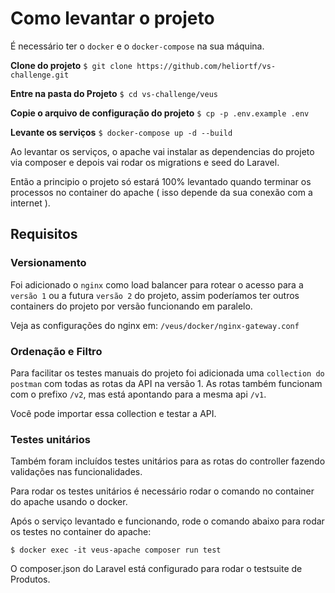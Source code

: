 # Como levantar o projeto

É necessário ter o `docker` e o `docker-compose` na sua máquina.

**Clone do projeto**
`$ git clone https://github.com/heliortf/vs-challenge.git`

**Entre na pasta do Projeto**
`$ cd vs-challenge/veus`

**Copie o arquivo de configuração do projeto**
`$ cp -p .env.example .env`

**Levante os serviços**
`$ docker-compose up -d --build`

Ao levantar os serviços, o apache vai instalar as dependencias do projeto via composer e depois vai rodar os migrations e seed do Laravel.

Então a principio o projeto só estará 100% levantado quando terminar os processos no container do apache ( isso depende da sua conexão com a internet ).

## Requisitos

### Versionamento
Foi adicionado o `nginx` como load balancer para rotear o acesso para a `versão 1` ou a futura `versão 2` do projeto, assim poderíamos ter outros containers do projeto por versão funcionando em paralelo.

Veja as configurações do nginx em:
`/veus/docker/nginx-gateway.conf`

### Ordenação e Filtro
Para facilitar os testes manuais do projeto foi adicionada uma `collection do postman` com todas as rotas da API na versão 1. As rotas também funcionam com o prefixo `/v2`, mas está apontando para a mesma api `/v1`.

Você pode importar essa collection e testar a API.

### Testes unitários
Também foram incluídos testes unitários para as rotas do controller fazendo validações nas funcionalidades.

Para rodar os testes unitários é necessário rodar o comando no container do apache usando o docker.

Após o serviço levantado e funcionando, rode o comando abaixo para rodar os testes no container do apache:

`$ docker exec -it veus-apache composer run test`

O composer.json do Laravel está configurado para rodar o testsuite de Produtos.